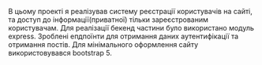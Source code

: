 В цьому проекті я реалізував систему реєстрації користувачів на сайті, та доступ до інформації(приватної) тільки зареєстрованим користувачам.
Для реалізації бекенд частини було використано модуль express. Зроблені епдпоїнти для отримання даних аутентифікації та отримання постів.
Для мінімального оформлення сайту використовувався bootstrap 5.